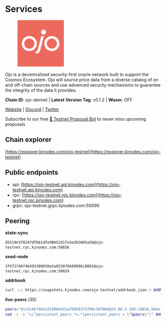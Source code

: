 # Services

<figure><img src="https://raw.githubusercontent.com/kj89/cosmos-images/main/logos/ojo.png" width="150" alt=""><figcaption></figcaption></figure>

Ojo is a decentralized security-first oracle network built  to support the Cosmos Ecosystem. Ojo will source price data  from a diverse catalog of on and off-chain sources and use  advanced security mechanisms to guarantee the integrity of the data it provides.

**Chain ID**: ojo-devnet | **Latest Version Tag**: v0.1.2 | **Wasm**: OFF

[Website](https://ojo.network) | [Discord](https://discord.gg/fd8Yrex8nC) | [Twitter](https://twitter.com/ojo_network)



Subscribe to our free [🤖 Testnet Proposal Bot](https://t.me/kjnodes_testnet_proposal_bot) to never miss upcoming proposals


## Chain explorer
[https://explorer.kjnodes.com/ojo-testnet](https://explorer.kjnodes.com/ojo-testnet)

## Public endpoints

* api: [https://ojo-testnet.api.kjnodes.com](https://ojo-testnet.api.kjnodes.com)
* rpc: [https://ojo-testnet.rpc.kjnodes.com](https://ojo-testnet.rpc.kjnodes.com)
* grpc: ojo-testnet.grpc.kjnodes.com:50090

## Peering

**state-sync**

```text
d5519e378247dfb61dfe90652d1fe3e2b3005a5b@ojo-testnet.rpc.kjnodes.com:50656
```

**seed-node**

```text
3f472746f46493309650e5a033076689996c8881@ojo-testnet.rpc.kjnodes.com:50659
```

**addrbook**
```bash
curl -Ls https://snapshots.kjnodes.com/ojo-testnet/addrbook.json > $HOME/.ojo/config/addrbook.json
```

**live-peers** (30)
```bash
peers="d1c5c6bf4641d1800e931af6858275f08c20706d@23.88.5.169:18656,9ebe723eef929e9eff748f4046d6130ee349a398@65.108.203.149:24017,46be755bb7f34a6f4722713e40c9786266654396@38.242.237.125:26656,50ad0e558d9da6fce98ae4527cd49ee3e8d19940@94.250.202.215:26656,c735f993287716ca1c358e9fe104dc570cf2ef3c@176.37.119.156:26694,d5519e378247dfb61dfe90652d1fe3e2b3005a5b@65.109.68.190:50656,446bf9b0ef6ea1b50c682f4f3427f46b9a70d5b3@65.109.116.204:21656,5c2a752c9b1952dbed075c56c600c3a79b58c395@95.214.52.139:27226,030c769628e3e56928f8fd143ce9bd9ce53dba34@31.220.85.212:46656,39e879a31a54215882647fb7299464036e322f50@65.109.65.163:21656,cf2de6fcee7dd1e7bbe3413e9c182481f49eede0@65.108.9.164:21656,d2489830a5e91ec214edfc54756512e4f89f2609@65.109.92.79:12656,a876f7cda5f1ddd16aa271ec43cba750c0ba32c4@77.37.176.99:26656,174e741215a8957222d8be785072dd81b1634ec7@178.159.5.176:51656,f63f353c1e8b47b6fe1cbbda91b5a91673c155b3@89.163.132.156:36656,34a4c8433adfc4bf0df7c085ce58ed48664fbdc1@85.10.193.246:31656,4ffdad68a6c6302168e0951766ffa1921c9b19a4@199.175.98.136:26656,fee808fc235e2f345caaaee1d65f818d710f6433@213.137.237.201:26656,f616a5d02454f0d80460896a0b7d8dfba8bdbac9@173.249.21.248:26656,11bb322f6396a1ca67717cf162385ed250503e28@154.12.253.123:36656,9ea0473b3684dbf1f2cf194f69f746566dab6760@78.46.99.50:22656,0e5e110fc015fd3cdd4b465fbedf6218ffc5e9ee@65.108.78.101:50656,1879aa588b4d6431bf40543f3a44129dcf60a043@144.91.77.68:50656,b314955720069e8c98acf1cf1e896b68a3e306f9@65.108.4.161:27656,b6c75d1fbdc9c39daaaf52a4c0937b9f06975808@167.235.198.193:46656,b133dde2713a216a017399920419fcb1e084cdb2@136.243.88.91:7330,5461b1ff958615ab65b97a788774c557921e72ec@89.117.57.201:19656,bd90b71f1f982ebb18857da8cb777883d6ca687e@185.209.223.68:26656,15101a8cead0eadffc1b822f902bed71051e1638@5.166.240.95:26656,23da6727d574bd04ac40cc8c9cbe301ba8dbdc34@185.198.27.139:32656"
sed -i -e "s|^persistent_peers *=.*|persistent_peers = \"$peers\"|" $HOME/.ojo/config/config.toml
```
